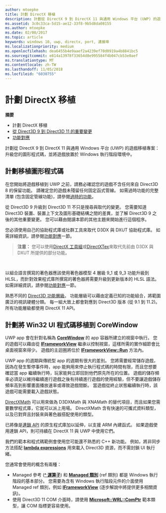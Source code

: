 ```yaml
---
author: mtoepke
title: 計劃 DirectX 移植
description: 計劃從 DirectX 9 到 DirectX 11 與通用 Windows 平台 (UWP) 的遊戲移植專案 -- 升級您的圖形程式碼，並將遊戲放置於 Windows 執行階段環境中。
ms.assetid: 3c0c33ca-5d15-ae12-33f8-9b5d8da08155
ms.author: mtoepke
ms.date: 02/08/2017
ms.topic: article
keywords: windows 10, uwp, directx, port, 連接埠
ms.localizationpriority: medium
ms.openlocfilehash: dea6455b4e9aaef2a4239ef70d0919a4b8841bc5
ms.sourcegitcommit: e814a13978f33654d8e995584f4b047cb53e0aef
ms.translationtype: MT
ms.contentlocale: zh-TW
ms.lasthandoff: 11/05/2018
ms.locfileid: "6030755"
---
```

# <a name="plan-your-directx-port"></a>計劃 DirectX 移植



**摘要**

-   計劃 DirectX 移植
-   [從 Direct3D 9 到 Direct3D 11 的重要變更](understand-direct3d-11-1-concepts.md)
-   [功能對應](feature-mapping.md)


計劃從 DirectX 9 到 DirectX 11 與通用 Windows 平台 (UWP) 的遊戲移植專案：升級您的圖形程式碼，並將遊戲放置於 Windows 執行階段環境中。

## <a name="plan-to-port-graphics-code"></a>計劃移植圖形程式碼


在您開始將遊戲移植到 UWP 之前，請務必確認您的遊戲不含任何來自 Direct3D 8 的保留功能。 請確定您的遊戲未殘留任何固定函式管線。 如需過時功能的完整清單 (包含固定管線功能)，請參閱[過時的功能](https://msdn.microsoft.com/library/windows/desktop/cc308047)。

從 Direct3D 9 升級到 Direct3D 11 不只是搜尋與取代的變更。 您需要知道 Direct3D 裝置、裝置上下文及圖形基礎結構之間的差異，並了解 Direct3D 9 之後的其他重要變更。 您可以藉由閱讀本節的其他主題來開始進行這個程序。

您必須使用自己的協助程式庫或社群工具來取代 D3DX 與 DXUT 協助程式庫。 如需詳細資訊，請參閱[功能對應](feature-mapping.md)一節。

> **注意：** 您可以使用[DirectX 工具組](http://go.microsoft.com/fwlink/p/?LinkID=248929)或[DirectXTex](http://go.microsoft.com/fwlink/p/?LinkID=248926)來取代先前由 D3DX 與 DXUT 所提供的部分功能。

 

以組合語言撰寫的著色器應該使用著色器模型 4 層級 9\_1 或 9\_3 功能升級到 HLSL，而針對效果程式庫所撰寫的著色器將需要升級到更新版本的 HLSL 語法。 如需詳細資訊，請參閱[功能對應](feature-mapping.md)一節。

熟悉不同的 [Direct3D 功能層級](https://msdn.microsoft.com/library/windows/desktop/ff476876)。 功能層級可以藉由定義已知的功能組合，將範圍廣泛的視訊硬體分類。 每一組大致上都會對應到 Direct3D 版本 (從 9.1 到 11.2)。 所有功能層級都使用 DirectX 11 API。

## <a name="plan-to-port-win32-ui-code-to-corewindow"></a>計劃將 Win32 UI 程式碼移植到 CoreWindow


UWP app 會在針對名稱為 [**CoreWindow**](https://msdn.microsoft.com/library/windows/apps/br208225) 的 app 容器所建立的視窗中執行。 您的遊戲可以藉由從 [**IFrameworkView**](https://msdn.microsoft.com/library/windows/apps/hh700478) 繼承以控制視窗，這樣所需的實作細節會比桌面視窗來得少。 遊戲的主迴圈將位於 [**IFrameworkView::Run**](https://msdn.microsoft.com/library/windows/apps/hh700505) 方法內。

UWP app 的週期與傳統型 app 的週期有很大的差別。 您將需要經常儲存遊戲，因為在發生暫停事件時，app 能夠用來停止執行程式碼的時間有限，而且您想要確認當 app 繼續執行時，玩家能夠立即回到他們原先所在的位置。 遊戲的儲存頻率必須足以維持繼續進行遊戲之後有持續進行遊戲的使用經驗，但不要讓遊戲儲存頻率高到影響畫面播放速率或導致遊戲間斷。 當遊戲從終止狀態繼續執行時，該遊戲可能需要載入遊戲狀態。

[DirectXMath](https://msdn.microsoft.com/library/windows/desktop/ee415571) 可以用來做為 D3DXMath 與 XNAMath 的替代項目，而且如果您需要數學程式庫，它就可以派上用場。 DirectXMath 含有快速的可攜式資料類型，以及已對齊且封裝來與著色器搭配使用的類型。

已將像是[連鎖 API](https://msdn.microsoft.com/library/windows/desktop/dd405529) 的原生程式庫加以延伸，以支援 ARM 內建函式。 如果遊戲使用連鎖 API，則可持續在 DirectX 11 與 UWP 中使用它們。

我們的範本和程式碼範例會使用您可能還不熟悉的 C++ 新功能。 例如，將非同步方法搭配 [**lambda expressions**](https://msdn.microsoft.com/library/windows/apps/dd293608.aspx) 用來載入 Direct3D 資源，而不需封鎖 UI 執行緒。

您通常會使用的概念有兩種：

-   Managed 參考 ([**^ 運算子**](https://msdn.microsoft.com/library/windows/apps/yk97tc08.aspx)) 和 [**Managed 類別**](https://msdn.microsoft.com/library/windows/apps/6w96b5h7.aspx) (ref 類別) 都是 Windows 執行階段的基本部分。 您需要為含有 Windows 執行階段元件的介面使用 Managed ref 類別，例如 [**IFrameworkView**](https://msdn.microsoft.com/library/windows/apps/hh700478) (逐步解說中將提供更多相關資訊)。
-   使用 Direct3D 11 COM 介面時，請使用 [**Microsoft::WRL::ComPtr**](https://msdn.microsoft.com/library/windows/apps/br244983.aspx) 範本類型，讓 COM 指標更容易使用。

 

 




